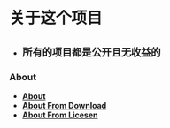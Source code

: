 # 关于这个项目
- ## <b><code>所有的项目都是公开且无收益的</code><b>
### About
- [About](https://sykeb.github.io/AaA/About.html)
- [About From Download](https://sykeb.github.io/AaA/About.html?download)
- [About From Licesen](https://sykeb.github.io/AaA/About.html?licesen)<br>

